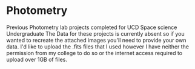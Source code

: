 # Photometry
Previous Photometry lab projects completed for UCD Space science Undergraduate
The Data for these projects is currently absent so if you wanted to recreate the attached images you'll need to provide your own data. I'd like to upload the .fits files that I used however I have neither the permission from my college to do so or the internet access required to upload over 1GB of files. 
